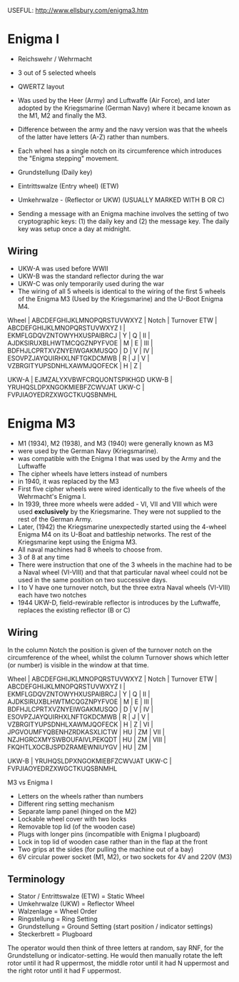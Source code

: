 USEFUL: http://www.ellsbury.com/enigma3.htm

# Enigma I

- Reichswehr / Wehrmacht
- 3 out of 5 selected wheels
- QWERTZ layout
- Was used by the Heer (Army) and Luftwaffe (Air Force), and
  later adopted by the Kriegsmarine (German Navy) where it became
  known as the M1, M2 and finally the M3.
- Difference between the army and the navy version was that
  the wheels of the latter have letters (A-Z) rather than numbers.
- Each wheel has a single notch on its circumference which
  introduces the "Enigma stepping" movement.

- Grundstellung (Daily key)
- Eintrittswalze (Entry wheel) (ETW)
- Umkehrwalze - (Reflector or UKW) (USUALLY MARKED WITH B OR C)

- Sending a message with an Enigma machine involves
  the setting of two cryptographic keys: (1) the daily key and
  (2) the message key. The daily key was setup once a day at midnight.

## Wiring

- UKW-A was used before WWII
- UKW-B was the standard reflector during the war
- UKW-C was only temporarily used during the war
- The wiring of all 5 wheels is identical to the wiring
  of the first 5 wheels of the Enigma M3 (Used by the Kriegsmarine)
  and the U-Boot Enigma M4.

Wheel | ABCDEFGHIJKLMNOPQRSTUVWXYZ | Notch | Turnover
ETW | ABCDEFGHIJKLMNOPQRSTUVWXYZ
I | EKMFLGDQVZNTOWYHXUSPAIBRCJ | Y | Q |
II | AJDKSIRUXBLHWTMCQGZNPYFVOE | M | E |
III | BDFHJLCPRTXVZNYEIWGAKMUSQO | D | V |
IV | ESOVPZJAYQUIRHXLNFTGKDCMWB | R | J |
V | VZBRGITYUPSDNHLXAWMJQOFECK | H | Z |

UKW-A | EJMZALYXVBWFCRQUONTSPIKHGD
UKW-B | YRUHQSLDPXNGOKMIEBFZCWVJAT
UKW-C | FVPJIAOYEDRZXWGCTKUQSBNMHL

# Enigma M3

- M1 (1934), M2 (1938), and M3 (1940) were generally known as M3
- were used by the German Navy (Kriegsmarine).
- was compatible with the Enigma I that was used by the
  Army and the Luftwaffe
- The cipher wheels have letters instead of numbers
- in 1940, it was replaced by the M3
- First five cipher wheels were wired identically to the five
  wheels of the Wehrmacht's Enigma I.
- In 1939, three more wheels were added - VI, VII and VIII
  which were used **exclusively** by the Kriegsmarine. They
  were not supplied to the rest of the German Army.
- Later, (1942) the Kriegsmarine unexpectedly started
  using the 4-wheel Enigma M4 on its U-Boat and battleship networks.
  The rest of the Kriegsmarine kept using the Enigma M3.
- All naval machines had 8 wheels to choose from.
- 3 of 8 at any time
- There were instruction that one of the 3 wheels in the machine had to be a Naval wheel (VI-VIII) and that that particular naval wheel could not be used in the same position on two successive days.
- I to V have one turnover notch, but the three extra Naval wheels (VI-VIII) each have two notches
- 1944 UKW-D, field-rewirable reflector is introduces by the
  Luftwaffe, replaces the existing reflector (B or C)

## Wiring

In the column Notch the position is given of the turnover notch on the circumference of the wheel, whilst the column Turnover shows which letter (or number) is visible in the window at that time.

Wheel | ABCDEFGHIJKLMNOPQRSTUVWXYZ | Notch | Turnover
ETW | ABCDEFGHIJKLMNOPQRSTUVWXYZ
I | EKMFLGDQVZNTOWYHXUSPAIBRCJ | Y | Q |
II | AJDKSIRUXBLHWTMCQGZNPYFVOE | M | E |
III | BDFHJLCPRTXVZNYEIWGAKMUSQO | D | V |
IV | ESOVPZJAYQUIRHXLNFTGKDCMWB | R | J |
V | VZBRGITYUPSDNHLXAWMJQOFECK | H | Z |
VI | JPGVOUMFYQBENHZRDKASXLICTW | HU | ZM |
VII | NZJHGRCXMYSWBOUFAIVLPEKQDT | HU | ZM |
VIII | FKQHTLXOCBJSPDZRAMEWNIUYGV | HU | ZM |

UKW-B | YRUHQSLDPXNGOKMIEBFZCWVJAT
UKW-C | FVPJIAOYEDRZXWGCTKUQSBNMHL

M3 vs Enigma I

- Letters on the wheels rather than numbers
- Different ring setting mechanism
- Separate lamp panel (hinged on the M2)
- Lockable wheel cover with two locks
- Removable top lid (of the wooden case)
- Plugs with longer pins (incompatible with Enigma I plugboard)
- Lock in top lid of wooden case rather than in the flap at the front
- Two grips at the sides (for pulling the machine out of a bay)
- 6V circular power socket (M1, M2), or two sockets for 4V and 220V (M3)

## Terminology

- Stator / Entrittswalze (ETW) = Static Wheel
- Umkehrwalze (UKW) = Reflector Wheel
- Walzenlage = Wheel Order
- Ringstellung = Ring Setting
- Grundstellung = Ground Setting (start position / indicator settings)
- Steckerbrett = Plugboard

The operator would then think of three letters at random, say RNF,
for the Grundstellung or indicator-setting. He would then manually rotate the
left rotor until it had R uppermost, the middle rotor until it had N uppermost and the right rotor until it had F uppermost.
